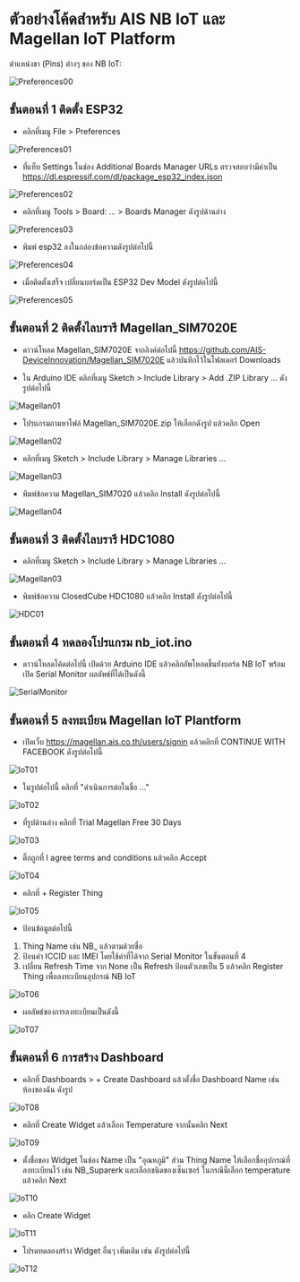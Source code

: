 # ตัวอย่างโค้ดสำหรับ AIS NB IoT และ Magellan IoT Platform

ตำแหน่งขา (Pins) ต่างๆ ของ NB IoT:

![Preferences00](images/24_IoT.png)

## ขั้นตอนที่ 1 ติดตั้ง ESP32
- คลิกที่เมนู File > Preferences

![Preferences01](images/01_ESP32.jpeg)

- ที่แท็บ Settings ในช่อง Additional Boards Manager URLs ตรวจสอบว่ามีค่าเป็น https://dl.espressif.com/dl/package_esp32_index.json

![Preferences02](images/02_ESP32.jpeg)

- คลิกที่เมนู Tools > Board: ... > Boards Manager ดังรูปด้านล่าง

![Preferences03](images/03_ESP32.jpeg)

- พิมพ์ esp32 ลงในกล่องข้อความดังรูปต่อไปนี้

![Preferences04](images/04_ESP32.jpeg)

- เมื่อติดตั้งเสร็จ เปลี่ยนบอร์ดเป็น ESP32 Dev Model ดังรูปต่อไปนี้

![Preferences05](images/05_ESP32.jpeg)

## ขั้นตอนที่ 2 ติดตั้งไลบรารี Magellan_SIM7020E

- ดาวน์โหลด Magellan_SIM7020E จากลิงค์ต่อไปนี้ https://github.com/AIS-DeviceInnovation/Magellan_SIM7020E แล้วบันทึกไว้ในโฟลเดอร์ Downloads

- ใน Arduino IDE คลิกที่เมนู Sketch > Include Library > Add .ZIP Library ... ดังรูปต่อไปนี้

![Magellan01](images/06_Magellan.jpeg)

- โปรแกรมถามหาไฟล์ Magellan_SIM7020E.zip ให้เลือกดังรูป แล้วคลิก Open

![Magellan02](images/07_Magellan.jpeg)

- คลิกที่เมนู Sketch > Include Library > Manage Libraries ...

![Magellan03](images/08_Magellan.jpeg)

- พิมพ์ข้อความ Magellan_SIM7020 แล้วคลิก Install ดังรูปต่อไปนี้

![Magellan04](images/09_Magellan.jpeg)

## ขั้นตอนที่ 3 ติดตั้งไลบรารี HDC1080

- คลิกที่เมนู Sketch > Include Library > Manage Libraries ...

![Magellan03](images/08_Magellan.jpeg)

- พิมพ์ข้อความ ClosedCube HDC1080 แล้วคลิก Install ดังรูปต่อไปนี้

![HDC01](images/10_HDC.jpeg)

## ขั้นตอนที่ 4 ทดลองโปรแกรม nb_iot.ino 

- ดาวน์โหลดโค้ดต่อไปนี้ เปิดด้วย Arduino IDE แล้วคลิกอัพโหลดขึ้นยังบอร์ด NB IoT พร้อมเปิด Serial Monitor ผลลัพธ์ที่ได้เป็นดังนี้

![SerialMonitor](images/11_Serial_Monitor.png)

## ขั้นตอนที่ 5 ลงทะเบียน Magellan IoT Plantform

- เปิดเว็บ https://magellan.ais.co.th/users/signin แล้วคลิกที่ CONTINUE WITH FACEBOOK ดังรูปต่อไปนี้

![IoT01](images/12_IoT.png)

- ในรูปต่อไปนี้ คลิกที่ "ดำเนินการต่อในชื่อ ..." 

![IoT02](images/13_IoT.png)

- ที่รูปด้านล่าง คลิกที่  Trial Magellan Free 30 Days

![IoT03](images/14_IoT.png)

- ติ๊กถูกที่ I agree terms and conditions แล้วคลิก Accept

![IoT04](images/15_IoT.png)

- คลิกที่ + Register Thing

![IoT05](images/16_IoT.png)

- ป้อนข้อมูลต่อไปนี้
1. Thing Name เช่น NB_ แล้วตามด้วยชื่อ
2. ป้อนค่า ICCID และ IMEI โดยใช้ค่าที่ได้จาก Serial Monitor ในขั้นตอนที่ 4
3. เปลี่ยน Refresh Time จาก None เป็น Refresh ป้อนตัวเลขเป็น 5 แล้วคลิก Register Thing เพื่อลงทะเบียนอุปกรณ์ NB IoT

![IoT06](images/17_IoT.png)

- ผลลัพธ์ของการลงทะเบียนเป็นดังนี้

![IoT07](images/18_IoT.png)

## ขั้นตอนที่ 6 การสร้าง Dashboard

- คลิกที่ Dashboards > + Create Dashboard แล้วตั้งชื่อ Dashboard Name เช่น ห้องของฉัน ดังรูป

![IoT08](images/19_IoT.png)

- คลิกที่ Create Widget แล้วเลือก Temperature จากนั้นคลิก Next

![IoT09](images/20_IoT.png)

- ตั้งชื่อของ Widget ในช่อง Name เป็น "อุณหภูมิ" ส่วน Thing Name ให้เลือกชื่ออุปกรณ์ที่ลงทะเบียนไว้ เช่น NB_Suparerk และเลือกชนิดของเซ็นเซอร์ ในกรณีนี้เลือก temperature แล้วคลิก Next

![IoT10](images/20_IoT.png)

- คลิก Create Widget

![IoT11](images/22_IoT.png)

- โปรดทดลองสร้าง Widget อื่นๆ เพิ่มเติม เช่น ดังรูปต่อไปนี้

![IoT12](images/23_IoT.png)
